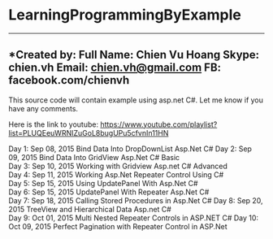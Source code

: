 # LearningProgrammingByExample
-----------------------------
*Created by:
Full Name: Chien Vu Hoang
Skype: chien.vh
Email: chien.vh@gmail.com
FB: facebook.com/chienvh
-----------------------------

This source code will contain example using asp.net C#.  Let me know if you have any comments.

Here is the link to youtube: https://www.youtube.com/playlist?list=PLUQEeuWRNIZuGoL8bugUPu5cfvnIn11HN

Day 1: Sep 08, 2015
	Bind Data Into DropDownList Asp.Net C#
Day 2: Sep 09, 2015
	Bind Data Into GridView Asp.Net C# Basic	
Day 3: Sep 10, 2015	
	Working with Gridview Asp.net C# Advanced	
Day 4: Sep 11, 2015	
	Working Asp.Net Repeater Control Using C#	
Day 5: Sep 15, 2015
	Using UpdatePanel With Asp.Net C#	
Day 6: Sep 15, 2015
	UpdatePanel With Repeater Asp.Net C#		
Day 7: Sep 18, 2015	
	Calling Stored Procedures in Asp.Net C#
Day 8: Sep 20, 2015	
	TreeView and Hierarchical Data Asp.net C#	
Day 9: Oct 01, 2015	
	Multi Nested Repeater Controls in ASP.NET C#
Day 10: Oct 09, 2015
	Perfect Pagination with Repeater Control in ASP.Net	
	